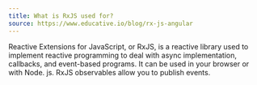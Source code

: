 ```yaml
---
title: What is RxJS used for?
source: https://www.educative.io/blog/rx-js-angular
---
```


Reactive Extensions for JavaScript, or RxJS, is a reactive library used to implement reactive programming to deal with async implementation, callbacks, and event-based programs. It can be used in your browser or with Node. js. RxJS observables allow you to publish events.
